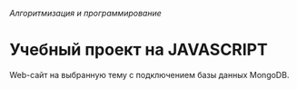 *Алгоритмизация и программирование*


**Учебный проект на JAVASCRIPT**
============================

Web-сайт на выбранную тему с подключением базы данныx MongoDB.

